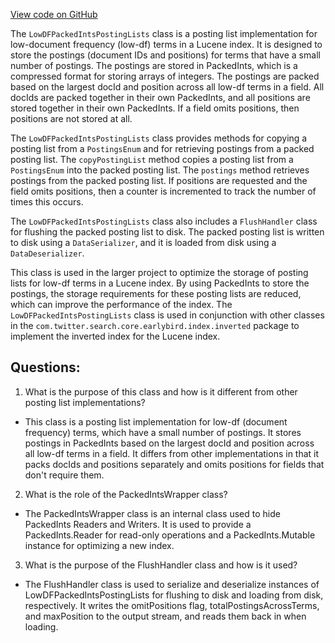 [View code on GitHub](https://github.com/misbahsy/the-algorithm/src/java/com/twitter/search/core/earlybird/index/inverted/LowDFPackedIntsPostingLists.java)

The `LowDFPackedIntsPostingLists` class is a posting list implementation for low-document frequency (low-df) terms in a Lucene index. It is designed to store the postings (document IDs and positions) for terms that have a small number of postings. The postings are stored in PackedInts, which is a compressed format for storing arrays of integers. The postings are packed based on the largest docId and position across all low-df terms in a field. All docIds are packed together in their own PackedInts, and all positions are stored together in their own PackedInts. If a field omits positions, then positions are not stored at all.

The `LowDFPackedIntsPostingLists` class provides methods for copying a posting list from a `PostingsEnum` and for retrieving postings from a packed posting list. The `copyPostingList` method copies a posting list from a `PostingsEnum` into the packed posting list. The `postings` method retrieves postings from the packed posting list. If positions are requested and the field omits positions, then a counter is incremented to track the number of times this occurs.

The `LowDFPackedIntsPostingLists` class also includes a `FlushHandler` class for flushing the packed posting list to disk. The packed posting list is written to disk using a `DataSerializer`, and it is loaded from disk using a `DataDeserializer`.

This class is used in the larger project to optimize the storage of posting lists for low-df terms in a Lucene index. By using PackedInts to store the postings, the storage requirements for these posting lists are reduced, which can improve the performance of the index. The `LowDFPackedIntsPostingLists` class is used in conjunction with other classes in the `com.twitter.search.core.earlybird.index.inverted` package to implement the inverted index for the Lucene index.
## Questions: 
 1. What is the purpose of this class and how is it different from other posting list implementations?
- This class is a posting list implementation for low-df (document frequency) terms, which have a small number of postings. It stores postings in PackedInts based on the largest docId and position across all low-df terms in a field. It differs from other implementations in that it packs docIds and positions separately and omits positions for fields that don't require them.
2. What is the role of the PackedIntsWrapper class?
- The PackedIntsWrapper class is an internal class used to hide PackedInts Readers and Writers. It is used to provide a PackedInts.Reader for read-only operations and a PackedInts.Mutable instance for optimizing a new index.
3. What is the purpose of the FlushHandler class and how is it used?
- The FlushHandler class is used to serialize and deserialize instances of LowDFPackedIntsPostingLists for flushing to disk and loading from disk, respectively. It writes the omitPositions flag, totalPostingsAcrossTerms, and maxPosition to the output stream, and reads them back in when loading.